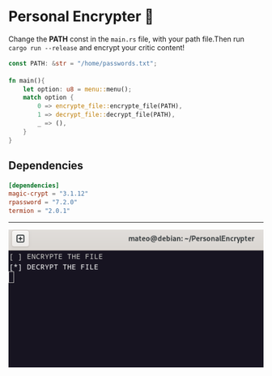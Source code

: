 # Personal Encrypter 🔐

Change the **PATH** const in the `main.rs` file, with your path file.Then run `cargo run --release` and encrypt your critic content!

```rust
const PATH: &str = "/home/passwords.txt";

fn main(){
    let option: u8 = menu::menu();
    match option {
        0 => encrypte_file::encrypte_file(PATH),
        1 => decrypt_file::decrypt_file(PATH),
        _ => (),
    }
}
```

## Dependencies

```toml
[dependencies]
magic-crypt = "3.1.12"
rpassword = "7.2.0"
termion = "2.0.1"
```

---

<div align="center">

!["screenshot"](./readme/screenshot.png)

</div>
